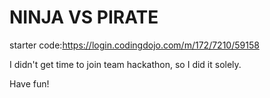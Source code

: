 # NINJA VS PIRATE

starter code:https://login.codingdojo.com/m/172/7210/59158

I didn't get time to join team hackathon, so I did it solely.

Have fun!
